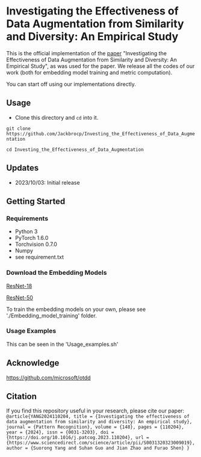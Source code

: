# Investigating the Effectiveness of Data Augmentation from Similarity and Diversity: An Empirical Study
This is the official implementation of the [paper](https://www.sciencedirect.com/science/article/pii/S0031320323009019) "Investigating the Effectiveness of Data Augmentation from Similarity and Diversity: An Empirical Study", as was used for the paper.
We release all the codes of our work (both for embedding model training and metric computation).

You can start off using our implementations directly.
## Usage
- Clone this directory and `cd`  into it.
 
`git clone https://github.com/Jackbrocp/Investing_the_Effectiveness_of_Data_Augmentation` 

`cd Investing_the_Effectiveness_of_Data_Augmentation`

## Updates
- 2023/10/03: Initial release

## Getting Started
### Requirements
- Python 3
- PyTorch 1.6.0
- Torchvision 0.7.0
- Numpy
- see requirement.txt
<!-- Install a fitting Pytorch version for your setup with GPU support, as our implementation  -->

### Download the Embedding Models
[ResNet-18](https://drive.google.com/file/d/1fTHi6TiRhaxD3iDgPYcOe7Smt1ZzTaAf/view?usp=drive_link)

[ResNet-50](https://drive.google.com/file/d/1h_87fZF2prm4DHXUkl_6WeGpD7JF0dt4/view?usp=drive_link)

To train the embedding models on your own, please see './Embedding_model_training' folder.
 
### Usage Examples 
This can be seen in the 'Usage_examples.sh'
## Acknowledge 
https://github.com/microsoft/otdd

## Citation
 If you find this repository useful in your research, please cite our paper:
`
 @article{YANG2024110204,
title = {Investigating the effectiveness of data augmentation from similarity and diversity: An empirical study},
journal = {Pattern Recognition},
volume = {148},
pages = {110204},
year = {2024},
issn = {0031-3203},
doi = {https://doi.org/10.1016/j.patcog.2023.110204},
url = {https://www.sciencedirect.com/science/article/pii/S0031320323009019},
author = {Suorong Yang and Suhan Guo and Jian Zhao and Furao Shen}
}
`
